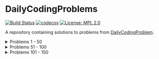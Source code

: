# DailyCodingProblems

[![Build Status](https://github.com/bumblebee211196/DailyCodingProblems/actions/workflows/test.yml/badge.svg)](https://github.com/bumblebee211196/DailyCodingProblems/actions/workflows/test.yml)
[![codecov](https://codecov.io/gh/bumblebee211196/DailyCodingProblems/branch/main/graph/badge.svg?token=JBBC2TGE5R)](https://codecov.io/gh/bumblebee211196/DailyCodingProblems)
[![License: MPL 2.0](https://img.shields.io/badge/License-MPL%202.0-brightgreen.svg)](https://opensource.org/licenses/MPL-2.0)

A repository containing solutions to problems from [DailyCodingProblem](https://www.dailycodingproblem.com/).

<details>
  <summary>Problems 1 - 50</summary>

  1. [Problem #1](solutions/dcp_1/)
  2. [Problem #2](solutions/dcp_2/)
  3. [Problem #3](solutions/dcp_3/)
  4. [Problem #4](solutions/dcp_4/)
  5. [Problem #5](solutions/dcp_5/)
  6. [Problem #6](solutions/dcp_6/)
  7. [Problem #7](solutions/dcp_7/)
  8. [Problem #8](solutions/dcp_8/)
  9. [Problem #9](solutions/dcp_9/)
  10. [Problem #10](solutions/dcp_10/)
  11. [Problem #11](solutions/dcp_11/)
  12. [Problem #12](solutions/dcp_12/)
  13. [Problem #13](solutions/dcp_13/)
  14. [Problem #14](solutions/dcp_14/)
  15. [Problem #15](solutions/dcp_15/)
  16. [Problem #16](solutions/dcp_16/)
  17. [Problem #17](solutions/dcp_17/)
  18. [Problem #18](solutions/dcp_18/)
  19. [Problem #19](solutions/dcp_19/)
  20. [Problem #20](solutions/dcp_20/)
  21. [Problem #21](solutions/dcp_21/)
  22. [Problem #22](solutions/dcp_22/)
  23. [Problem #23](solutions/dcp_23/)
  24. [Problem #24](solutions/dcp_24/)
  25. [Problem #25](solutions/dcp_25/)
  26. [Problem #26](solutions/dcp_26/)
  27. [Problem #27](solutions/dcp_27/)
  28. [Problem #28](solutions/dcp_28/)
  29. [Problem #29](solutions/dcp_29/)
  30. [Problem #30](solutions/dcp_30/)
  31. [Problem #31](solutions/dcp_31/)
  32. [Problem #32](solutions/dcp_32/) **Unsolved**
  33. [Problem #33](solutions/dcp_33/)
  34. [Problem #34](solutions/dcp_34/)
  35. [Problem #35](solutions/dcp_35/)
  36. [Problem #36](solutions/dcp_36/)
  37. [Problem #37](solutions/dcp_37/)
  38. [Problem #38](solutions/dcp_38/)
  39. [Problem #39](solutions/dcp_39/)
  40. [Problem #40](solutions/dcp_40/)
  41. [Problem #41](solutions/dcp_41/)
  42. [Problem #42](solutions/dcp_42/)
  43. [Problem #43](solutions/dcp_43/)
  44. [Problem #44](solutions/dcp_44/)
  45. [Problem #45](solutions/dcp_45/) **Unsolved**
  46. [Problem #46](solutions/dcp_46/)
  47. [Problem #47](solutions/dcp_47/)
  48. [Problem #48](solutions/dcp_48/)
  49. [Problem #49](solutions/dcp_49/)
  50. [Problem #50](solutions/dcp_50/)

</details>

<details>
  <summary>Problems 51 - 100</summary>

  51. [Problem #51](solutions/dcp_51/)
  52. [Problem #52](solutions/dcp_52/)
  53. [Problem #53](solutions/dcp_53/)
  54. [Problem #54](solutions/dcp_54/)
  55. [Problem #55](solutions/dcp_55/) **Unsolved**
  56. [Problem #56](solutions/dcp_56/) **Unsolved**
  57. [Problem #57](solutions/dcp_57/)
  58. [Problem #58](solutions/dcp_58/)
  59. [Problem #59](solutions/dcp_59/) **Unsolved**
  60. [Problem #60](solutions/dcp_60/)
  61. [Problem #61](solutions/dcp_61/)
  62. [Problem #62](solutions/dcp_62/)
  63. [Problem #63](solutions/dcp_63/)
  64. [Problem #64](solutions/dcp_64/)
  65. [Problem #65](solutions/dcp_65/)
  66. [Problem #66](solutions/dcp_66/) **Unsolved**
  67. [Problem #67](solutions/dcp_67/)
  68. [Problem #68](solutions/dcp_68/)
  69. [Problem #69](solutions/dcp_69/)
  70. [Problem #70](solutions/dcp_70/)
  71. [Problem #71](solutions/dcp_71/)
  72. [Problem #72](solutions/dcp_72/)
  73. [Problem #73](solutions/dcp_73/)
  74. [Problem #74](solutions/dcp_74/)
  75. [Problem #75](solutions/dcp_75/)
  76. [Problem #76](solutions/dcp_76/)
  77. [Problem #77](solutions/dcp_77/)
  78. [Problem #78](solutions/dcp_78/)
  79. [Problem #79](solutions/dcp_79/)
  80. [Problem #80](solutions/dcp_80/)
  81. [Problem #81](solutions/dcp_81/)
  82. [Problem #82](solutions/dcp_82/)
  83. [Problem #83](solutions/dcp_83/)
  84. [Problem #84](solutions/dcp_84/)
  85. [Problem #85](solutions/dcp_85/)
  86. [Problem #86](solutions/dcp_86/)
  87. [Problem #87](solutions/dcp_87/) **unsolved**
  88. [Problem #88](solutions/dcp_88/)
  89. [Problem #89](solutions/dcp_89/)
  90. [Problem #90](solutions/dcp_90/)
  91. [Problem #91](solutions/dcp_91/)
  92. [Problem #92](solutions/dcp_92/)
  93. [Problem #93](solutions/dcp_93/)
  94. [Problem #94](solutions/dcp_94/)
  95. [Problem #95](solutions/dcp_95/)
  96. [Problem #96](solutions/dcp_96/)
  97. [Problem #97](solutions/dcp_97/)
  98. [Problem #98](solutions/dcp_98/)
  99. [Problem #99](solutions/dcp_99/)
  100. [Problem #100](solutions/dcp_100/)

</details>

<details>
  <summary>Problems 101 - 150</summary>

  101. [Problem #101](solutions/dcp_101/)
  102. [Problem #102](solutions/dcp_102/)
  103. [Problem #103](solutions/dcp_103/) **unsolved**
  104. [Problem #104](solutions/dcp_104/)
  105. [Problem #105](solutions/dcp_105/)
  106. [Problem #106](solutions/dcp_106/)
  107. [Problem #107](solutions/dcp_107/)
  108. [Problem #108](solutions/dcp_108/)
  109. [Problem #109](solutions/dcp_109/)
  110. [Problem #110](solutions/dcp_110/)
  111. [Problem #111](solutions/dcp_111/)
  112. [Problem #112](solutions/dcp_112/)
  113. [Problem #113](solutions/dcp_113/)
  114. [Problem #114](solutions/dcp_114/)
  115. [Problem #115](solutions/dcp_115/)

</details>
